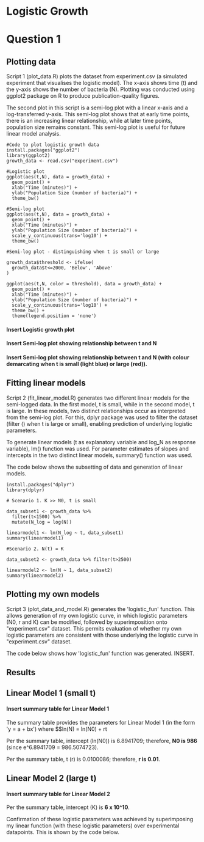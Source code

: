 # Logistic Growth

# Question 1

## Plotting data

Script 1 (plot_data.R) plots the dataset from experiment.csv (a simulated experiment that visualises the logistic model). The x-axis shows time (t) and the y-axis shows the number of bacteria (N). Plotting was conducted using ggplot2 package on R to produce publication-quality figures. 

The second plot in this script is a semi-log plot with a linear x-axis and a log-transferred y-axis. This semi-log plot shows that at early time points, there is an increasing linear relationship, while at later time points, population size remains constant. This semi-log plot is useful for future linear model analysis. 

```{r}
#Code to plot logistic growth data
install.packages("ggplot2")
library(ggplot2)
growth_data <- read.csv("experiment.csv")

#Logistic plot
ggplot(aes(t,N), data = growth_data) +
  geom_point() +
  xlab("Time (minutes)") +
  ylab("Population Size (number of bacteria)") +
  theme_bw()

#Semi-log plot
ggplot(aes(t,N), data = growth_data) +
  geom_point() +
  xlab("Time (minutes)") +
  ylab("Population Size (number of bacteria)") +
  scale_y_continuous(trans='log10') +
  theme_bw()
  
#Semi-log plot - distinguishing when t is small or large 

growth_data$threshold <- ifelse(
  growth_data$t<=2000, 'Below', 'Above'
)

ggplot(aes(t,N, color = threshold), data = growth_data) +
  geom_point() +
  xlab("Time (minutes)") +
  ylab("Population Size (number of bacteria)") +
  scale_y_continuous(trans='log10') +
  theme_bw() +
  theme(legend.position = 'none')
```

#### Insert Logistic growth plot

#### Insert Semi-log plot showing relationship between t and N

#### Insert Semi-log plot showing relationship between t and N (with colour demarcating when t is small (light blue) or large (red)).

## Fitting linear models

Script 2 (fit_linear_model.R) generates two different linear models for the semi-logged data. In the first model, t is small, while in the second model, t is large. In these models, two distinct relationships occur as interpreted from the semi-log plot. For this, dplyr package was used to filter the dataset (filter () when t is large or small), enabling prediction of underlying logistic parameters. 

To generate linear models (t as explanatory variable and log_N as response variable), lm() function was used. For parameter estimates of slopes and intercepts in the two distinct linear models, summary() function was used. 

The code below shows the subsetting of data and generation of linear models. 

```{r}
install.packages("dplyr")
library(dplyr)

# Scenario 1. K >> N0, t is small

data_subset1 <- growth_data %>% 
  filter(t<1500) %>% 
  mutate(N_log = log(N))

linearmodel1 <- lm(N_log ~ t, data_subset1)
summary(linearmodel1)

#Scenario 2. N(t) = K

data_subset2 <- growth_data %>% filter(t>2500)

linearmodel2 <- lm(N ~ 1, data_subset2)
summary(linearmodel2)
```
## Plotting my own models

Script 3 (plot_data_and_model.R) generates the 'logistic_fun' function. This allows generation of my own logistic curve, in which logistic parameters (N0, r and K) can be modified, followed by superimposition onto "experiment.csv" dataset. This permits evaluation of whether my own logistic parameters are consistent with those underlying the logistic curve in "experiment.csv" dataset. 

The code below shows how 'logistic_fun' function was generated. INSERT.

## Results

## Linear Model 1 (small t)

#### Insert summary table for Linear Model 1

The summary table provides the parameters for Linear Model 1 (in the form 'y = a + bx') where $$ln(N) = ln(N0) + rt

Per the summary table, intercept (ln(N0)) is 6.8941709; therefore, **N0 is 986** (since e^6.8941709 = 986.5074723).

Per the summary table, t (r) is 0.0100086; therefore, **r is 0.01**. 

## Linear Model 2 (large t)

#### Insert summary table for Linear Model 2

Per the summary table, intercept (K) is **6 x 10^10**. 

Confirmation of these logistic parameters was achieved by superimposing my linear function (with these logistic parameters) over experimental datapoints. This is shown by the code below. 


















